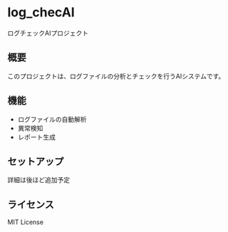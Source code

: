 # log_checAI

ログチェックAIプロジェクト

## 概要
このプロジェクトは、ログファイルの分析とチェックを行うAIシステムです。

## 機能
- ログファイルの自動解析
- 異常検知
- レポート生成

## セットアップ
詳細は後ほど追加予定

## ライセンス
MIT License 